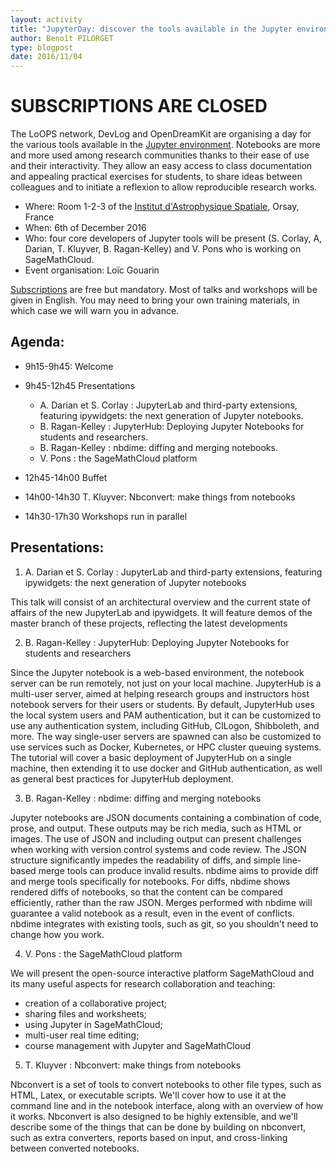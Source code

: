 ```yaml
---
layout: activity
title: "JupyterDay: discover the tools available in the Jupyter environment"
author: Benoît PILORGET
type: blogpost
date: 2016/11/04
---
```

# SUBSCRIPTIONS ARE CLOSED

The LoOPS network, DevLog and OpenDreamKit are organising a day for the various tools available in the [Jupyter environment](http://jupyter.org/).
Notebooks are more and more used among research communities thanks to their ease of use and their interactivity. They allow
an easy access to class documentation and appealing practical exercises for students, to share ideas between colleagues and
to initiate a reflexion to allow reproducible research works.

- Where: Room 1-2-3 of the [Institut d'Astrophysique Spatiale](http://www.ias.u-psud.fr/), Orsay, France
- When: 6th of December 2016
- Who: four core developers of Jupyter tools will be present (S. Corlay, A, Darian, T. Kluyver, B. Ragan-Kelley) and V. Pons who is working on SageMathCloud.
- Event organisation: Loïc Gouarin 

[Subscriptions](https://indico.lal.in2p3.fr/event/3319/registration/register#/register) are free but mandatory. Most of
talks and workshops will be given in English. You may need to bring your own training materials, in which case we will
warn you in advance.


## Agenda:

- 9h15-9h45: Welcome
- 9h45-12h45 Presentations
  - A. Darian et S. Corlay : JupyterLab and third-party extensions, featuring ipywidgets: the next generation of Jupyter notebooks.
  - B. Ragan-Kelley : JupyterHub: Deploying Jupyter Notebooks for students and researchers.
  - B. Ragan-Kelley : nbdime: diffing and merging notebooks.
  - V. Pons : the SageMathCloud platform

- 12h45-14h00 Buffet
- 14h00-14h30 T. Kluyver: Nbconvert: make things from notebooks
- 14h30-17h30 Workshops run in parallel


## Presentations:
1) A. Darian et S. Corlay : JupyterLab and third-party extensions, featuring ipywidgets: the next generation of Jupyter notebooks

This talk will consist of an architectural overview and the current state of affairs of the new JupyterLab and ipywidgets.
It will feature demos of the master branch of these projects, reflecting the latest developments
     
2) B. Ragan-Kelley : JupyterHub: Deploying Jupyter Notebooks for students and researchers

Since the Jupyter notebook is a web-based environment, the notebook server can be run remotely, not just on your local
machine. JupyterHub is a multi-user server, aimed at helping research groups and instructors host notebook servers for
their users or students. By default, JupyterHub uses the local system users and PAM authentication, but it can be
customized to use any authentication system, including GitHub, CILogon, Shibboleth, and more. The way single-user
servers are spawned can also be customized to use services such as Docker, Kubernetes, or HPC cluster queuing systems.
The tutorial will cover a basic deployment of JupyterHub on a single machine, then extending it to use docker and GitHub
authentication, as well as general best practices for JupyterHub deployment.
     
3) B. Ragan-Kelley : nbdime: diffing and merging notebooks

Jupyter notebooks are JSON documents containing a combination of code, prose, and output. These outputs may be rich
media, such as HTML or images. The use of JSON and including output can present challenges when working with version
control systems and code review. The JSON structure significantly impedes the readability of diffs, and simple line-based
merge tools can produce invalid results. nbdime aims to provide diff and merge tools specifically for notebooks. For diffs,
nbdime shows rendered diffs of notebooks, so that the content can be compared efficiently, rather than the raw JSON. Merges
performed with nbdime will guarantee a valid notebook as a result, even in the event of conflicts. nbdime integrates with
existing tools, such as git, so you shouldn't need to change how you work.
     
4) V. Pons : the SageMathCloud platform

We will present the open-source interactive platform SageMathCloud and its many useful aspects for research collaboration
and teaching:

- creation of a collaborative project;
- sharing files and worksheets;
- using Jupyter in SageMathCloud;
- multi-user real time editing;
- course management with Jupyter and SageMathCloud
     
5) T. Kluyver : Nbconvert: make things from notebooks

Nbconvert is a set of tools to convert notebooks to other file types, such as HTML,
Latex, or executable scripts. We'll cover how to use it at the command line and in the
notebook interface, along with an overview of how it works. Nbconvert is also designed to be highly extensible,
and we'll describe some of the things that can be done by building on nbconvert, such as extra converters, reports
based on input, and cross-linking between converted notebooks.
